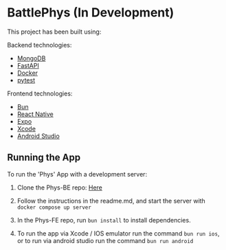 # BattlePhys (**In Development**)

This project has been built using:

Backend technologies:

- [MongoDB](https://www.mongodb.com/docs/manual/administration/install-community/)
- [FastAPI](https://fastapi.tiangolo.com/tutorial/)
- [Docker](https://docs.docker.com/get-started/overview/)
- [pytest](https://docs.pytest.org/en/8.2.x/getting-started.html)

Frontend technologies:

- [Bun](https://bun.sh/docs)
- [React Native](https://reactnative.dev/docs/environment-setup)
- [Expo](https://docs.expo.dev/get-started/set-up-your-environment/)
- [Xcode](https://www.freecodecamp.org/news/how-to-download-and-install-xcode/)
- [Android Studio](https://developer.android.com/studio)


## Running the App

To run the 'Phys' App with a development server:

1. Clone the Phys-BE repo: [Here](https://github.com/Kieran-McDonagh/Phys-BE)

2. Follow the instructions in the readme.md, and start the server with `docker compose up server`

3. In the Phys-FE repo, run `bun install` to install dependencies.

4. To run the app via Xcode / IOS emulator run the command `bun run ios`, or to run via android studio run the command `bun run android`
